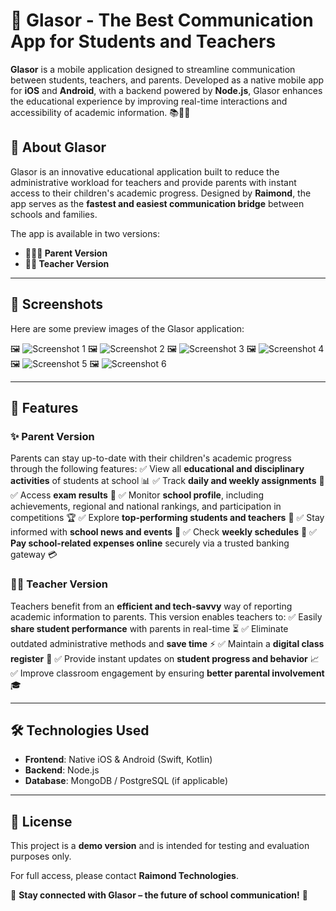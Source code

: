 # 📱 Glasor - The Best Communication App for Students and Teachers

**Glasor** is a mobile application designed to streamline communication between students, teachers, and parents. Developed as a native mobile app for **iOS** and **Android**, with a backend powered by **Node.js**, Glasor enhances the educational experience by improving real-time interactions and accessibility of academic information. 📚👨‍🏫

## 🚀 About Glasor
Glasor is an innovative educational application built to reduce the administrative workload for teachers and provide parents with instant access to their children's academic progress. Designed by **Raimond**, the app serves as the **fastest and easiest communication bridge** between schools and families.

The app is available in two versions:
- **👨‍👩‍👦 Parent Version**
- **👩‍🏫 Teacher Version**

---

## 🎨 Screenshots
Here are some preview images of the Glasor application:

🖼️ ![Screenshot 1](/mnt/1.jpeg)
🖼️ ![Screenshot 2](/mnt/2.jpeg)
🖼️ ![Screenshot 3](/mnt/3.jpeg)
🖼️ ![Screenshot 4](/mnt/4.jpeg)
🖼️ ![Screenshot 5](/mnt/5.jpeg)
🖼️ ![Screenshot 6](/mnt/6.jpeg)

---

## 🏫 Features

### ✨ Parent Version
Parents can stay up-to-date with their children's academic progress through the following features:
✅ View all **educational and disciplinary activities** of students at school 📊
✅ Track **daily and weekly assignments** 📝
✅ Access **exam results** 🎯
✅ Monitor **school profile**, including achievements, regional and national rankings, and participation in competitions 🏆
✅ Explore **top-performing students and teachers** 👑
✅ Stay informed with **school news and events** 📰
✅ Check **weekly schedules** 📅
✅ **Pay school-related expenses online** securely via a trusted banking gateway 💳

### 👩‍🏫 Teacher Version
Teachers benefit from an **efficient and tech-savvy** way of reporting academic information to parents. This version enables teachers to:
✅ Easily **share student performance** with parents in real-time ⏳
✅ Eliminate outdated administrative methods and **save time** ⚡
✅ Maintain a **digital class register** 📖
✅ Provide instant updates on **student progress and behavior** 📈
✅ Improve classroom engagement by ensuring **better parental involvement** 🎓

---

## 🛠️ Technologies Used
- **Frontend**: Native iOS & Android (Swift, Kotlin)
- **Backend**: Node.js
- **Database**: MongoDB / PostgreSQL (if applicable)

---

## 📝 License
This project is a **demo version** and is intended for testing and evaluation purposes only.

For full access, please contact **Raimond Technologies**.

🌟 **Stay connected with Glasor – the future of school communication!** 🚀

